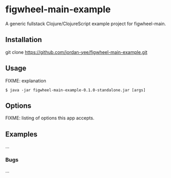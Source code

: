 # figwheel-main-example

A generic fullstack Clojure/ClojureScript example project for figwheel-main.

## Installation

git clone https://github.com/jordan-yee/figwheel-main-example.git

## Usage

FIXME: explanation

    $ java -jar figwheel-main-example-0.1.0-standalone.jar [args]

## Options

FIXME: listing of options this app accepts.

## Examples

...

### Bugs

...
